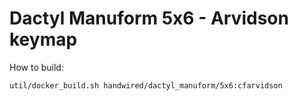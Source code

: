 # Dactyl Manuform 5x6 - Arvidson keymap

How to build:

```
util/docker_build.sh handwired/dactyl_manuform/5x6:cfarvidson
```

